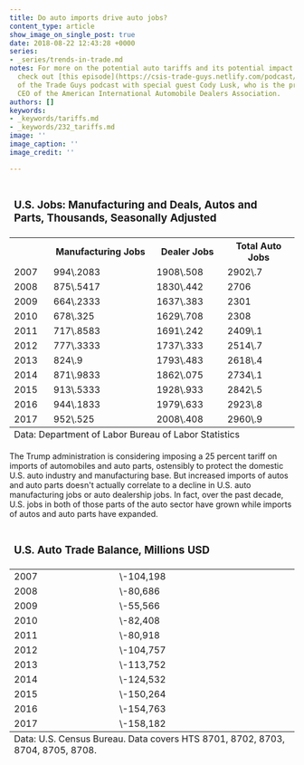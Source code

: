 ```yaml
---
title: Do auto imports drive auto jobs?
content_type: article
show_image_on_single_post: true
date: 2018-08-22 12:43:28 +0000
series:
- _series/trends-in-trade.md
notes: For more on the potential auto tariffs and its potential impact on the industry,
  check out [this episode](https://csis-trade-guys.netlify.com/podcast/only-as-good-as-the-next-tweet)
  of the Trade Guys podcast with special guest Cody Lusk, who is the president and
  CEO of the American International Automobile Dealers Association.
authors: []
keywords:
- _keywords/tariffs.md
- _keywords/232_tariffs.md
image: ''
image_caption: ''
image_credit: ''

---
```

<table>
<thead>
<tr>
<td colspan="4">
<h3>U.S. Jobs: Manufacturing and Deals, Autos and Parts, Thousands, Seasonally Adjusted</h3>
</td>
</tr>
</thead>

<tbody>

<tr>
<td> </td>
<th>
Manufacturing Jobs
</th>
<th>
Dealer Jobs
</th>
<th>
Total Auto Jobs
</th>
</tr>
<tr>
<td>
2007
</td>
<td>
994\.2083
</td>
<td>
1908\.508
</td>
<td>
2902\.7
</td>
</tr>
<tr>
<td>
2008
</td>
<td>
875\.5417
</td>
<td>
1830\.442
</td>
<td>
2706
</td>
</tr>
<tr>
<td>
2009
</td>
<td>
664\.2333
</td>
<td>
1637\.383
</td>
<td>
2301
</td>
</tr>
<tr>
<td>
2010
</td>
<td>
678\.325
</td>
<td>
1629\.708
</td>
<td>
2308
</td>
</tr>
<tr>
<td>
2011
</td>
<td>
717\.8583
</td>
<td>
1691\.242
</td>
<td>
2409\.1
</td>
</tr>
<tr>
<td>
2012
</td>
<td>
777\.3333
</td>
<td>
1737\.333
</td>
<td>
2514\.7
</td>
</tr>
<tr>
<td>
2013
</td>
<td>
824\.9
</td>
<td>
1793\.483
</td>
<td>
2618\.4
</td>
</tr>
<tr>
<td>
2014
</td>
<td>
871\.9833
</td>
<td>
1862\.075
</td>
<td>
2734\.1
</td>
</tr>
<tr>
<td>
2015
</td>
<td>
913\.5333
</td>
<td>
1928\.933
</td>
<td>
2842\.5
</td>
</tr>
<tr>
<td>
2016
</td>
<td>
944\.1833
</td>
<td>
1979\.633
</td>
<td>
2923\.8
</td>
</tr>
<tr>
<td>
2017
</td>
<td>
952\.525
</td>
<td>
2008\.408
</td>
<td>
2960\.9
</td>
</tr>
</tbody>
<tfoot>
<tr>
<td colspan="4">
Data: Department of Labor Bureau of Labor Statistics
</td>
</tr>
</tfoot>
</table>

The Trump administration is considering imposing a 25 percent tariff on imports of automobiles and auto parts, ostensibly to protect the domestic U.S. auto industry and manufacturing base. But increased imports of autos and auto parts doesn't actually correlate to a decline in U.S. auto manufacturing jobs or auto dealership jobs. In fact, over the past decade, U.S. jobs in both of those parts of the auto sector have grown while imports of autos and auto parts have expanded.

<table>
<thead>
<tr>
<td colspan="2">
<h3>U.S. Auto Trade Balance, Millions USD</h3>
</td>
</tr>
</thead>

<tbody>

<tr>
<td>
2007
</td>
<td>
\-104,198
</td>
</tr>
<tr>
<td>
2008
</td>
<td>
\-80,686
</td>
</tr>
<tr>
<td>
2009
</td>
<td>
\-55,566
</td>
</tr>
<tr>
<td>
2010
</td>
<td>
\-82,408
</td>
</tr>
<tr>
<td>
2011
</td>
<td>
\-80,918
</td>
</tr>
<tr>
<td>
2012
</td>
<td>
\-104,757
</td>
</tr>
<tr>
<td>
2013
</td>
<td>
\-113,752
</td>
</tr>
<tr>
<td>
2014
</td>
<td>
\-124,532
</td>
</tr>
<tr>
<td>
2015
</td>
<td>
\-150,264
</td>
</tr>
<tr>
<td>
2016
</td>
<td>
\-154,763
</td>
</tr>
<tr>
<td>
2017
</td>
<td>
\-158,182
</td>
</tr>
</tbody>
<tfoot>
<tr>
<td colspan="2">
Data: U.S. Census Bureau. Data covers HTS 8701, 8702, 8703, 8704, 8705, 8708.
</td>
</tr>

</tfoot>
</table>